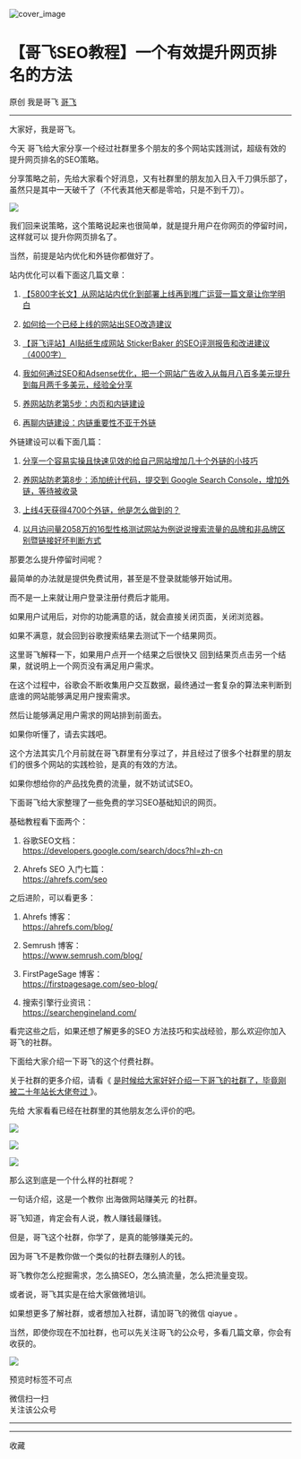 ![cover_image](https://mmbiz.qpic.cn/sz_mmbiz_jpg/LBrX00GQeictN258d7bupfNiaaib4cWXqLSXDs1W4e7zup2nC8wZDgAnencPgPn6YcBOcwfxNe72KCqP1wGnQdDibA/0?wx_fmt=jpeg)

#  【哥飞SEO教程】一个有效提升网页排名的方法

原创  我是哥飞  [ 哥飞 ](javascript:void\(0\);)

__ _ _ _ _

大家好，我是哥飞。

今天  哥飞给大家分享一个经过社群里多个朋友的多个网站实践测试，超级有效的提升网页排名的SEO策略。

分享策略之前，先给大家看个好消息，又有社群里的朋友加入日入千刀俱乐部了，虽然只是其中一天破千了（不代表其他天都是零哈，只是不到千刀）。

![](https://mmbiz.qpic.cn/sz_mmbiz_png/LBrX00GQeictN258d7bupfNiaaib4cWXqLSWd61v38hS1jztZ80pmHKQu3jIy2zDGukQsaictrN9Emr79VOoCicZxtA/640?wx_fmt=png&from=appmsg)

我们回来说策略，这个策略说起来也很简单，就是提升用户在你网页的停留时间，这样就可以  提升你网页排名了。

当然，前提是站内优化和外链你都做好了。

站内优化可以看下面这几篇文章：  

  1. [ 【5800字长文】从网站站内优化到部署上线再到推广运营一篇文章让你学明白  ](http://mp.weixin.qq.com/s?__biz=MjM5OTIzMzYyMA==&mid=2650080101&idx=1&sn=477191907e388aff6df3f16c915056d8&chksm=bf3f325e8848bb48e682193cc0bef2c42e25900fb2ca02987b5a854892bb3cb88c540e9492b6&scene=21#wechat_redirect)   

  2. [ 如何给一个已经上线的网站出SEO改造建议  ](http://mp.weixin.qq.com/s?__biz=MjM5OTIzMzYyMA==&mid=2650080016&idx=1&sn=dbd4c56dc47b6bb6cf3fd848950810ac&chksm=bf3f322b8848bb3d683e505bf266916c0fb6725039ea050557b146525f02266a15e5eda9795a&scene=21#wechat_redirect)   

  3. [ 【哥飞评站】AI贴纸生成网站 StickerBaker 的SEO评测报告和改进建议（4000字）  ](http://mp.weixin.qq.com/s?__biz=MjM5OTIzMzYyMA==&mid=2650082285&idx=1&sn=20faa4fbebc68bcc43d82a322bd86e6f&chksm=bf3f3ad68848b3c04f7ba8b55bb9568869788dfdf573458c85485577b343b10261a1c12c757e&scene=21#wechat_redirect)   

  4. [ 我如何通过SEO和Adsense优化，把一个网站广告收入从每月八百多美元提升到每月两千多美元，经验全分享  ](http://mp.weixin.qq.com/s?__biz=MjM5OTIzMzYyMA==&mid=2650079551&idx=1&sn=1b81abe359ad1ea25794d51fe5a53ce4&chksm=bf3f30048848b912df36d4c7660396e8160630d4444fb9259894239b2584a3bf41743c59e26d&scene=21#wechat_redirect)

  5. [ 养网站防老第5步：内页和内链建设 ](http://mp.weixin.qq.com/s?__biz=MjM5OTIzMzYyMA==&mid=2650080739&idx=1&sn=1685ea0a11d983c256820d49ef197446&chksm=bf3f34d88848bdcea3546d50ac8a8ee5cbafda8b0b9f71e4368a3f2492905091faa41f1035f5&scene=21#wechat_redirect)

  6. [ 再聊内链建设：内链重要性不亚于外链 ](http://mp.weixin.qq.com/s?__biz=MjM5OTIzMzYyMA==&mid=2650080958&idx=1&sn=2fbf04e3d60df159f04229a1ab3bcbae&chksm=bf3f37858848be93fc80626f87ab77271ae783fb689fe023a5d2ac110e14345fdf97482d2727&scene=21#wechat_redirect)

  
外链建设可以看下面几篇：

  1. [ 分享一个容易实操且快速见效的给自己网站增加几十个外链的小技巧  ](http://mp.weixin.qq.com/s?__biz=MjM5OTIzMzYyMA==&mid=2650079656&idx=1&sn=4311d6953f9852ad7a9c6b38c5bfe85f&chksm=bf3f30938848b985c8fdc32b7d9ddd72a7a6d08b652b43aaffc3190f62c404446e45649dc74b&scene=21#wechat_redirect)

  2. [ 养网站防老第8步：添加统计代码，提交到 Google Search Console，增加外链，等待被收录  ](http://mp.weixin.qq.com/s?__biz=MjM5OTIzMzYyMA==&mid=2650080823&idx=1&sn=8b43d3d96aac2752d48bdd13b2264099&chksm=bf3f370c8848be1ae77f3cea2663a9a5c2f6cd81aaf13a325289ab523e4de83defa7b7525ec6&scene=21#wechat_redirect)

  3. [ 上线4天获得4700个外链，他是怎么做到的？  ](http://mp.weixin.qq.com/s?__biz=MjM5OTIzMzYyMA==&mid=2650081175&idx=1&sn=a796cb4886e6a91ce14911fc75465ba7&chksm=bf3f36ac8848bfba24ffe622b5ceb866630fb8336c53912f07d9ed4462facb5871752a05f24e&scene=21#wechat_redirect)

  4. [ 以月访问量2058万的16型性格测试网站为例说说搜索流量的品牌和非品牌区别暨链接好坏判断方式  ](http://mp.weixin.qq.com/s?__biz=MjM5OTIzMzYyMA==&mid=2650082544&idx=1&sn=64c5163ecc9cf6fc8986e59675807dfa&chksm=bf3f3dcb8848b4ddfa855a3f8d4759ebf57785f400f8923790751113237da294bb9c8ca796bb&scene=21#wechat_redirect)   

  
那要怎么提升停留时间呢？

最简单的办法就是提供免费试用，甚至是不登录就能够开始试用。

而不是一上来就让用户登录注册付费后才能用。

如果用户试用后，对你的功能满意的话，就会直接关闭页面，关闭浏览器。

如果不满意，就会回到谷歌搜索结果去测试下一个结果网页。

这里哥飞解释一下，如果用户点开一个结果之后很快又  回到结果页点击另一个结果，就说明上一个网页没有满足用户需求。

在这个过程中，谷歌会不断收集用户交互数据，最终通过一套复杂的算法来判断到底谁的网站能够满足用户搜索需求。

然后让能够满足用户需求的网站排到前面去。

如果你听懂了，请去实践吧。

这个方法其实几个月前就在哥飞群里有分享过了，并且经过了很多个社群里的朋友们的很多个网站的实践检验，是真的有效的方法。

如果你想给你的产品找免费的流量，就不妨试试SEO。

下面哥飞给大家整理了一些免费的学习SEO基础知识的网页。  

基础教程看下面两个：

  1. 谷歌SEO文档：   
https://developers.google.com/search/docs?hl=zh-cn

  2. Ahrefs SEO 入门七篇：   
https://ahrefs.com/seo

之后进阶，可以看更多：

  1. Ahrefs 博客：   
https://ahrefs.com/blog/

  2. Semrush 博客：   
https://www.semrush.com/blog/

  3. FirstPageSage 博客：   
https://firstpagesage.com/seo-blog/

  4. 搜索引擎行业资讯：   
https://searchengineland.com/

  

看完这些之后，如果还想了解更多的SEO  方法技巧和实战经验，那么欢迎你加入  哥飞的社群。

下面给大家介绍一下哥飞的这个付费社群。  

关于社群的更多介绍，请看《 [ 是时候给大家好好介绍一下哥飞的社群了，毕竟刚被二十年站长大佬夸过
](http://mp.weixin.qq.com/s?__biz=MjM5OTIzMzYyMA==&mid=2650082450&idx=1&sn=b33f52d905edd76782d85eb06163f312&chksm=bf3f3da98848b4bf8214219c775293b397bdda48f14975f88e55a5bbe7efa75e4b11d93010a5&scene=21#wechat_redirect)
》。  

  

先给  大家看看已经在社群里的其他朋友怎么评价的吧。

  

![](https://mmbiz.qpic.cn/sz_mmbiz_jpg/LBrX00GQeictfJNjePhchkZYLuBwKPcJl2yZPhaRV7VWHg1Fe9tIs05v9QTFBq1oCZjVn9qB08LszWxrFibHHeMQ/640?wx_fmt=other&wxfrom=5&wx_lazy=1&wx_co=1&tp=webp)

![](https://mmbiz.qpic.cn/sz_mmbiz_jpg/LBrX00GQeicsc3DNibdfcSLWyEGZBZSXSUbPuaibAobt9LPMO3wygibBF21OuH0mCYZU6Hn3qgz5Zvxml98F9dKnrQ/640?wx_fmt=other&wxfrom=5&wx_lazy=1&wx_co=1&tp=webp)

  

![](https://mmbiz.qpic.cn/sz_mmbiz_jpg/LBrX00GQeicu0ohJ2AspibworASbayGLjNicts7f15fE789SLz4EI2yZgzHicU6KCsqDNVgkpOwdulS8sGWaSXSRVg/640?wx_fmt=jpeg&tp=webp&wxfrom=5&wx_lazy=1&wx_co=1)

那么这到底是一个什么样的社群呢？  

  

一句话介绍，这是一个教你  出海做网站赚美元  的社群。  

  

哥飞知道，肯定会有人说，教人赚钱最赚钱。  

  

但是，哥飞这个社群，你学了，是真的能够赚美元的。

  

因为哥飞不是教你做一个类似的社群去赚别人的钱。  

  

哥飞教你怎么挖掘需求，怎么搞SEO，怎么搞流量，怎么把流量变现。

  

或者说，哥飞其实是在给大家做微培训。

  

如果想更多了解社群，或者想加入社群，请加哥飞的微信 qiayue 。  

  

当然，即使你现在不加社群，也可以先关注哥飞的公众号，多看几篇文章，你会有收获的。  

  

  

![](https://mmbiz.qpic.cn/sz_mmbiz_png/LBrX00GQeictfJNjePhchkZYLuBwKPcJlnZQYrN8QibDK3jrvycyWs3MDicu1ibntWVBViahQBibHCN9DguLc15AicbBg/640?wx_fmt=other&wxfrom=5&wx_lazy=1&wx_co=1&tp=webp)

预览时标签不可点

微信扫一扫  
关注该公众号





****



****



  收藏

